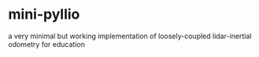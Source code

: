 # mini-pyllio
a very minimal but working implementation of  loosely-coupled lidar-inertial odometry for education
